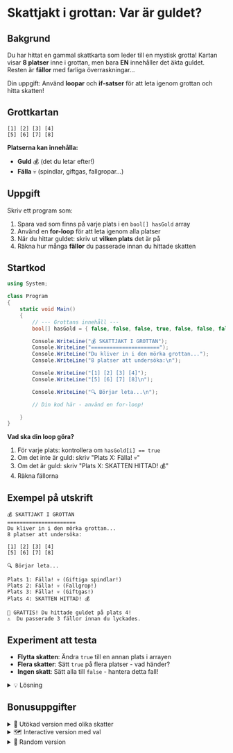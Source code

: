 # Skattjakt i grottan: Var är guldet?

## Bakgrund

Du har hittat en gammal skattkarta som leder till en mystisk grotta! Kartan visar **8 platser** inne i grottan, men bara **EN** innehåller det äkta guldet. Resten är **fällor** med farliga överraskningar...

Din uppgift: Använd **loopar** och **if-satser** för att leta igenom grottan och hitta skatten!

## Grottkartan

```
[1] [2] [3] [4]
[5] [6] [7] [8]
```

**Platserna kan innehålla:**
- **Guld** 💰 (det du letar efter!)
- **Fälla** 💀 (spindlar, giftgas, fallgropar...)

## Uppgift

Skriv ett program som:

1. Spara vad som finns på varje plats i en `bool[] hasGold` array
2. Använd en **for-loop** för att leta igenom alla platser
3. När du hittar guldet: skriv ut **vilken plats** det är på
4. Räkna hur många **fällor** du passerade innan du hittade skatten

## Startkod

```csharp
using System;

class Program
{
    static void Main()
    {
        // --- Grottans innehåll ---
        bool[] hasGold = { false, false, false, true, false, false, false, false };

        Console.WriteLine("💰 SKATTJAKT I GROTTAN");
        Console.WriteLine("======================");
        Console.WriteLine("Du kliver in i den mörka grottan...");
        Console.WriteLine("8 platser att undersöka:\n");

        Console.WriteLine("[1] [2] [3] [4]");
        Console.WriteLine("[5] [6] [7] [8]\n");

        Console.WriteLine("🔍 Börjar leta...\n");

        // Din kod här - använd en for-loop!

    }
}
```

**Vad ska din loop göra?**
1. För varje plats: kontrollera om `hasGold[i] == true`
2. Om det inte är guld: skriv "Plats X: Fälla! 💀"
3. Om det är guld: skriv "Plats X: SKATTEN HITTAD! 💰"
4. Räkna fällorna

## Exempel på utskrift

```
💰 SKATTJAKT I GROTTAN
======================
Du kliver in i den mörka grottan...
8 platser att undersöka:

[1] [2] [3] [4]
[5] [6] [7] [8]

🔍 Börjar leta...

Plats 1: Fälla! 💀 (Giftiga spindlar!)
Plats 2: Fälla! 💀 (Fallgrop!)
Plats 3: Fälla! 💀 (Giftgas!)
Plats 4: SKATTEN HITTAD! 💰

🎉 GRATTIS! Du hittade guldet på plats 4!
⚠️  Du passerade 3 fällor innan du lyckades.
```

## Experiment att testa

* **Flytta skatten**: Ändra `true` till en annan plats i arrayen
* **Flera skatter**: Sätt `true` på flera platser - vad händer?
* **Ingen skatt**: Sätt alla till `false` - hantera detta fall!

<details>
<summary>💡 Lösning</summary>

```csharp
using System;

class Program
{
    static void Main()
    {
        // --- Grottans innehåll ---
        bool[]   hasGold   = { false , false , false , true  , false , false , false , false };
        string[] trapTypes = { "Giftiga spindlar" , "Fallgrop" , "Giftgas" , "" , "Skelett" , "Spökande ljud" , "Kall vind" , "Stenblock" };


        Console.WriteLine("💰 SKATTJAKT I GROTTAN");
        Console.WriteLine("======================");
        Console.WriteLine("Du kliver in i den mörka grottan...");
        Console.WriteLine("8 platser att undersöka:\n");

        Console.WriteLine("[1] [2] [3] [4]");
        Console.WriteLine("[5] [6] [7] [8]\n");

        Console.WriteLine("🔍 Börjar leta...\n");

        int trapsFound = 0;
        bool treasureFound = false;
        int treasureLocation = -1;

        for (int i = 0; i < hasGold.Length; i++)
        {
            int placeNumber = i + 1; // Array index 0-7, men platser 1-8

            if (hasGold[i])
            {
                Console.WriteLine($"Plats {placeNumber}: SKATTEN HITTAD! 💰");
                treasureFound = true;
                treasureLocation = placeNumber;
                break; // Sluta leta när vi hittat skatten
            }
            else
            {
                Console.WriteLine($"Plats {placeNumber}: Fälla! 💀 ({trapTypes[i]}!)");
                trapsFound++;
            }
        }

        Console.WriteLine();

        if (treasureFound)
        {
            Console.WriteLine($"🎉 GRATTIS! Du hittade guldet på plats {treasureLocation}!");
            Console.WriteLine($"⚠️  Du passerade {trapsFound} fällor innan du lyckades.");
        }
        else
        {
            Console.WriteLine("😞 Ingen skatt hittades... Kartan måste vara felaktig!");
        }
    }
}
```

**Vad händer när du kör?** Du hittar skatten på plats 4 efter 3 fällor!

</details>

## Bonusuppgifter

<details>
<summary>🚀 Utökad version med olika skatter</summary>

```csharp
// Lägg till efter hasGold:
string[] treasureTypes  = { "" , "" , "" , "Guldmynt" , "" , "" , "" , "" };
int[]    treasureValues = {  0 ,  0 ,  0 ,      1000 ,  0 ,  0 ,  0 ,  0 };


// I loopen när skatt hittas:
if (hasGold[i])
{
    Console.WriteLine($"Plats {placeNumber}: {treasureTypes[i]} värt {treasureValues[i]} kr! 💰");
}
```

</details>

<details>
<summary>🗺️ Interactive version med val</summary>

```csharp
// Lägg till innan loopen:
Console.WriteLine("Vilken plats vill du undersöka först? (1-8): ");
// Här kan man lägga till input och låta användaren välja ordning
```

</details>

<details>
<summary>🎲 Random version</summary>

```csharp
// Lägg till längst upp:
Random random = new Random();
int goldLocation = random.Next(0, hasGold.Length);

// Sätt guldet på slumpmässig plats:
for (int i = 0; i < hasGold.Length; i++)
{
    hasGold[i] = (i == goldLocation);
}
```

</details>
